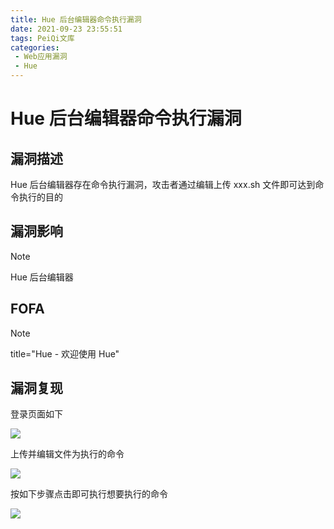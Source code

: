 ```yaml
---
title: Hue 后台编辑器命令执行漏洞
date: 2021-09-23 23:55:51
tags: PeiQi文库
categories:
 - Web应用漏洞
 - Hue
---
```


# Hue 后台编辑器命令执行漏洞

## 漏洞描述

Hue 后台编辑器存在命令执行漏洞，攻击者通过编辑上传  xxx.sh 文件即可达到命令执行的目的

## 漏洞影响

> [!NOTE]
>
> Hue 后台编辑器

## FOFA

> [!NOTE]
>
> title="Hue - 欢迎使用 Hue"

## 漏洞复现

登录页面如下

![](/img/20210924015601888664.png)

上传并编辑文件为执行的命令

![](/img/20210924015602087054.png)

按如下步骤点击即可执行想要执行的命令

![](/img/20210924015602297782.png)